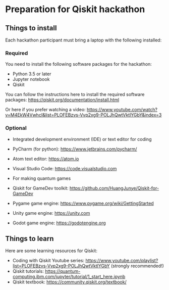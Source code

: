 # Preparation for Qiskit hackathon

## Things to install

Each hackathon participant must bring a laptop with the following installed:

### Required
You need to install the following software packages for the hackathon:
- Python 3.5 or later
- Jupyter notebook
- Qiskit

You can follow the instructions here to install the required software packages: https://qiskit.org/documentation/install.html

Or here if you prefer watching a video: https://www.youtube.com/watch?v=M4EkW4VwhcI&list=PLOFEBzvs-Vvp2xg9-POLJhQwtVktlYGbY&index=3

### Optional

- Integrated development environment (IDE) or text editor for coding
 - PyCharm (for python): https://www.jetbrains.com/pycharm/
 - Atom text editor: https://atom.io
 - Visual Studio Code: https://code.visualstudio.com

- For making quantum games
 - Qiskit for GameDev toolkit: https://github.com/HuangJunye/Qiskit-for-GameDev
 - Pygame game engine: https://www.pygame.org/wiki/GettingStarted
 - Unity game engine: https://unity.com
 - Godot game engine: https://godotengine.org

## Things to learn

Here are some learning resources for Qiskit:
- Coding with Qiskit Youtube series: https://www.youtube.com/playlist?list=PLOFEBzvs-Vvp2xg9-POLJhQwtVktlYGbY (strongly recommended!)
- Qiskit tutorials: https://quantum-computing.ibm.com/jupyter/tutorial/1_start_here.ipynb
- Qiskit textbook: https://community.qiskit.org/textbook/
